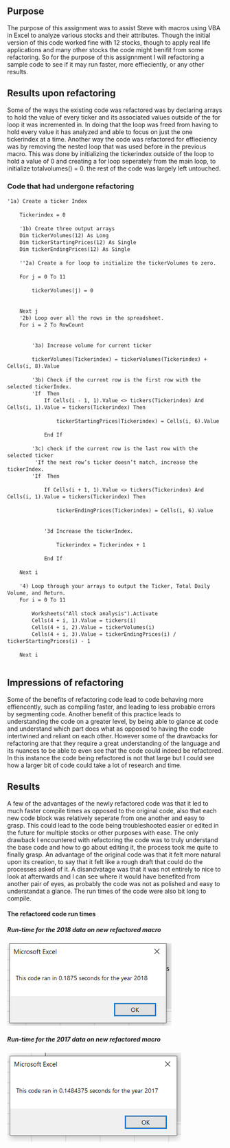 ## Purpose
  The purpose of this assignment was to assist Steve with macros using VBA in Excel to analyze various stocks and their attributes. Though the initial version of this code worked fine with 12 stocks, though to apply real life applications and many other stocks the code might benifit from some refactoring. So for the purpose of this assignnment I will refactoring a sample code to see if it may run faster, more effieciently, or any other results.

## Results upon refactoring

  Some of the ways the existing code was refactored was by declaring arrays to hold the value of every ticker and its associated values outside of the for loop it was incremented in. In doing that the loop was freed from having to hold every value it has analyzed and able to focus on just the one tickerindex at a time. Another way the code was refactored for effieciency was by removing the nested loop that was used before in  the previous macro. This was done by initializing the tickerindex outside of the loop to hold a value of 0 and creating a for loop seperately from the main loop, to initialize totalvolumes() = 0. the rest of the code was largely left untouched.

### Code that had undergone refactoring
```
'1a) Create a ticker Index
    
    Tickerindex = 0
    
    '1b) Create three output arrays
    Dim tickerVolumes(12) As Long
    Dim tickerStartingPrices(12) As Single
    Dim tickerEndingPrices(12) As Single
    
    ''2a) Create a for loop to initialize the tickerVolumes to zero.
    
    For j = 0 To 11
    
        tickerVolumes(j) = 0
        
        
    Next j
    '2b) Loop over all the rows in the spreadsheet.
    For i = 2 To RowCount
    
        
        '3a) Increase volume for current ticker
        
        tickerVolumes(Tickerindex) = tickerVolumes(Tickerindex) + Cells(i, 8).Value
        
        '3b) Check if the current row is the first row with the selected tickerIndex.
        'If  Then
            If Cells(i - 1, 1).Value <> tickers(Tickerindex) And Cells(i, 1).Value = tickers(Tickerindex) Then
                
                tickerStartingPrices(Tickerindex) = Cells(i, 6).Value
            
            End If
        
        '3c) check if the current row is the last row with the selected ticker
         'If the next row’s ticker doesn’t match, increase the tickerIndex.
        'If  Then
            
            If Cells(i + 1, 1).Value <> tickers(Tickerindex) And Cells(i, 1).Value = tickers(Tickerindex) Then
            
                tickerEndingPrices(Tickerindex) = Cells(i, 6).Value
            
            
            '3d Increase the tickerIndex.
            
                Tickerindex = Tickerindex + 1
            
            End If
    
    Next i
    
    '4) Loop through your arrays to output the Ticker, Total Daily Volume, and Return.
    For i = 0 To 11
        
        Worksheets("All stock analysis").Activate
        Cells(4 + i, 1).Value = tickers(i)
        Cells(4 + i, 2).Value = tickerVolumes(i)
        Cells(4 + i, 3).Value = tickerEndingPrices(i) / tickerStartingPrices(i) - 1
        
    Next i
    
```
## Impressions of refactoring

  Some of the benefits of refactoring code lead to code behaving more effiencently, such as compiling faster, and leading to less probable errors by segmenting code. Another benefit of this practice leads to understanding the code on a greater level, by being able to glance at code and understand which part does what as opposed to having the code intertwined and reliant on each other. However some of the drawbacks for refactoring are that they require a great understanding of the language and its nuances to be able to even see that the code could indeed be refactored. In this instance the code being refactored is not that large but I could see how a larger bit of code could take a lot of research and time.

## Results
  A few of the advantages of the newly refactored code was that it led to much faster compile times as opposed to the original code, also that each new code block was relatively seperate from one another and easy to grasp. This could lead to the code being troubleshooted easier or edited in the future for multiple stocks or other purposes with ease. The only drawback I encountered with refactoring the code was to truly understand the base code and how to go about editing it, the process took me quite to finally grasp. An advantage of the original code was that it felt more natural upon its creation, to say that it felt like a rough draft that could do the processes asked of it. A disandvatage was that it was not entirely to nice to look at afterwards and I can see where it would have benefited from another pair of eyes, as probably the code was not as polished and easy to understandat a glance. The run times of the code were also bit long to compile.

#### The refactored code run times

##### Run-time for the 2018 data on new refactored macro
![2018speed](stocks_resources/2018speed.png)
                
##### Run-time for the 2017 data on new refactored macro
![2017speed](stocks_resources/2017speed.png)
